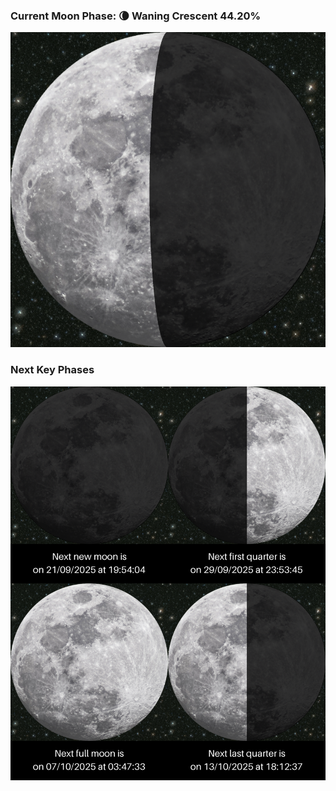### Current Moon Phase: 🌘 Waning Crescent 44.20%
![Moon Phase](moonphase.png)
### Next Key Phases
![Gallery](gallery.png)